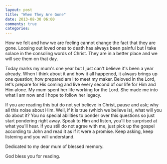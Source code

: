 ```yaml
---
layout: post
title: "When They Are Gone"
date: 2013-08-30 06:00
comments: true
categories: 
---
```


How we felt and how we are feeling cannot change the fact that they are gone. Loosing out loved ones to death has always been painful but I take solace in the consoling words of Christ. They are in a better place and we will see them on that day.

Today marks my mum's one year but I just can't believe it's been a year already. When I think about it and how it all happened, it always brings up one question; how prepared am I to meet my maker. Beloved in the Lord, let's prepare for His coming and live every second of our life for Him and Him alone. My mum spent her life working for the Lord. She made me into what I am now and I hope to follow her legacy.

If you are reading this but do not yet believe in Christ, pause and ask; why all this noise about Him. Well, if it is true (which we believe is), what will you do about it? You no special abilities to ponder over this questions so just start pondering right away. Speak to Him and listen, you'll be surprised at what you'll hear. If you still do not agree with me, just pick up the gospel according to John and read it as if it were a promise. Keep asking, keep listening and you will understand.

Dedicated to my dear mum of blessed memory.

God bless you for reading.
